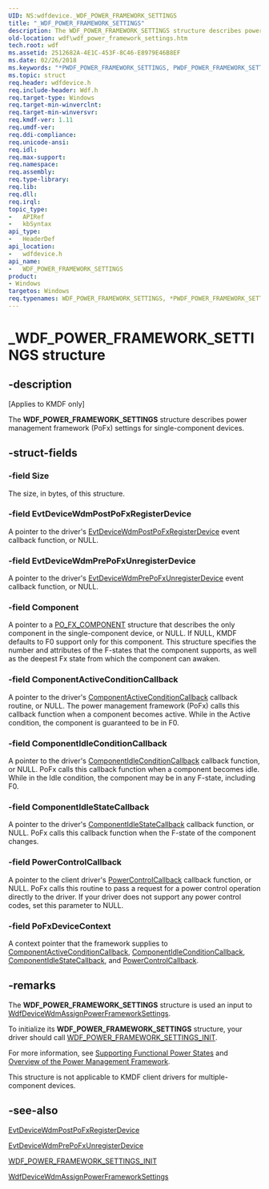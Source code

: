 ```yaml
---
UID: NS:wdfdevice._WDF_POWER_FRAMEWORK_SETTINGS
title: "_WDF_POWER_FRAMEWORK_SETTINGS"
description: The WDF_POWER_FRAMEWORK_SETTINGS structure describes power management framework (PoFx) settings for single-component devices.
old-location: wdf\wdf_power_framework_settings.htm
tech.root: wdf
ms.assetid: 2512682A-4E1C-453F-8C46-E8979E46B8EF
ms.date: 02/26/2018
ms.keywords: "*PWDF_POWER_FRAMEWORK_SETTINGS, PWDF_POWER_FRAMEWORK_SETTINGS, PWDF_POWER_FRAMEWORK_SETTINGS structure pointer, WDF_POWER_FRAMEWORK_SETTINGS, WDF_POWER_FRAMEWORK_SETTINGS structure, _WDF_POWER_FRAMEWORK_SETTINGS, kmdf.wdf_power_framework_settings, wdf.wdf_power_framework_settings, wdfdevice/PWDF_POWER_FRAMEWORK_SETTINGS, wdfdevice/WDF_POWER_FRAMEWORK_SETTINGS"
ms.topic: struct
req.header: wdfdevice.h
req.include-header: Wdf.h
req.target-type: Windows
req.target-min-winverclnt: 
req.target-min-winversvr: 
req.kmdf-ver: 1.11
req.umdf-ver: 
req.ddi-compliance: 
req.unicode-ansi: 
req.idl: 
req.max-support: 
req.namespace: 
req.assembly: 
req.type-library: 
req.lib: 
req.dll: 
req.irql: 
topic_type:
-	APIRef
-	kbSyntax
api_type:
-	HeaderDef
api_location:
-	wdfdevice.h
api_name:
-	WDF_POWER_FRAMEWORK_SETTINGS
product:
- Windows
targetos: Windows
req.typenames: WDF_POWER_FRAMEWORK_SETTINGS, *PWDF_POWER_FRAMEWORK_SETTINGS
---
```


# _WDF_POWER_FRAMEWORK_SETTINGS structure


## -description


<p class="CCE_Message">[Applies to KMDF only]</p>

The 
  <b>WDF_POWER_FRAMEWORK_SETTINGS</b> structure describes power management framework (PoFx) settings for single-component devices.


## -struct-fields




### -field Size

The size, in bytes, of this structure.


### -field EvtDeviceWdmPostPoFxRegisterDevice

A pointer to the driver's <a href="https://msdn.microsoft.com/4CE227F5-9ED4-4484-AFBF-44D1260EB99D">EvtDeviceWdmPostPoFxRegisterDevice</a> event callback function, or NULL.


### -field EvtDeviceWdmPrePoFxUnregisterDevice

A pointer to the driver's <a href="https://msdn.microsoft.com/D663C47D-C59E-4210-84D8-9773A3003990">EvtDeviceWdmPrePoFxUnregisterDevice</a> event callback function, or NULL.


### -field Component

A pointer to a <a href="https://msdn.microsoft.com/library/windows/hardware/hh439575">PO_FX_COMPONENT</a> structure that describes the only component
     in the single-component device, or NULL. If NULL, KMDF defaults to F0 support only for this component. This structure specifies the number and attributes of the F-states that the component supports, as well as the deepest Fx state from which the component can awaken.


### -field ComponentActiveConditionCallback

A pointer to the driver's <a href="https://msdn.microsoft.com/library/windows/hardware/hh406416">ComponentActiveConditionCallback</a> callback routine, or NULL. The power management framework (PoFx) calls this callback function when a component becomes active. While in the Active condition, the component is guaranteed to be in F0.


### -field ComponentIdleConditionCallback

A pointer to the driver's <a href="https://msdn.microsoft.com/library/windows/hardware/hh406420">ComponentIdleConditionCallback</a> callback function, or NULL. PoFx calls this callback function when a component becomes idle. While in the Idle condition, the component may be in any F-state, including F0.


### -field ComponentIdleStateCallback

A pointer to the driver's <a href="https://msdn.microsoft.com/library/windows/hardware/hh450931">ComponentIdleStateCallback</a> callback function, or NULL. PoFx calls this callback function when the F-state of the component changes.


### -field PowerControlCallback

A pointer to the client driver's <a href="https://msdn.microsoft.com/library/windows/hardware/hh439564">PowerControlCallback</a> callback function, or NULL. PoFx calls this routine to pass a request for a power control operation directly to the driver. If your driver does not support any power control codes, set this parameter to NULL.


### -field PoFxDeviceContext

A context pointer that the framework supplies to  <a href="https://msdn.microsoft.com/library/windows/hardware/hh406416">ComponentActiveConditionCallback</a>, 
    <a href="https://msdn.microsoft.com/library/windows/hardware/hh406420">ComponentIdleConditionCallback</a>,  <a href="https://msdn.microsoft.com/library/windows/hardware/hh450931">ComponentIdleStateCallback</a>, and <a href="https://msdn.microsoft.com/library/windows/hardware/hh439564">PowerControlCallback</a>.


## -remarks



The <b>WDF_POWER_FRAMEWORK_SETTINGS</b> structure is used an input to <a href="https://msdn.microsoft.com/library/windows/hardware/hh451097">WdfDeviceWdmAssignPowerFrameworkSettings</a>.

To initialize its <b>WDF_POWER_FRAMEWORK_SETTINGS</b> structure, your driver should call <a href="https://msdn.microsoft.com/library/windows/hardware/hh406492">WDF_POWER_FRAMEWORK_SETTINGS_INIT</a>.

For more information, see <a href="https://msdn.microsoft.com/F96214C9-702D-402E-B873-5DF57C521B34">Supporting Functional Power States</a> and <a href="https://msdn.microsoft.com/library/windows/hardware/hh406637">Overview of the Power Management Framework</a>.

This structure is not applicable to KMDF client drivers for multiple-component devices.
 




## -see-also




<a href="https://msdn.microsoft.com/4CE227F5-9ED4-4484-AFBF-44D1260EB99D">EvtDeviceWdmPostPoFxRegisterDevice</a>



<a href="https://msdn.microsoft.com/D663C47D-C59E-4210-84D8-9773A3003990">EvtDeviceWdmPrePoFxUnregisterDevice</a>



<a href="https://msdn.microsoft.com/library/windows/hardware/hh406492">WDF_POWER_FRAMEWORK_SETTINGS_INIT</a>



<a href="https://msdn.microsoft.com/library/windows/hardware/hh451097">WdfDeviceWdmAssignPowerFrameworkSettings</a>
 

 

